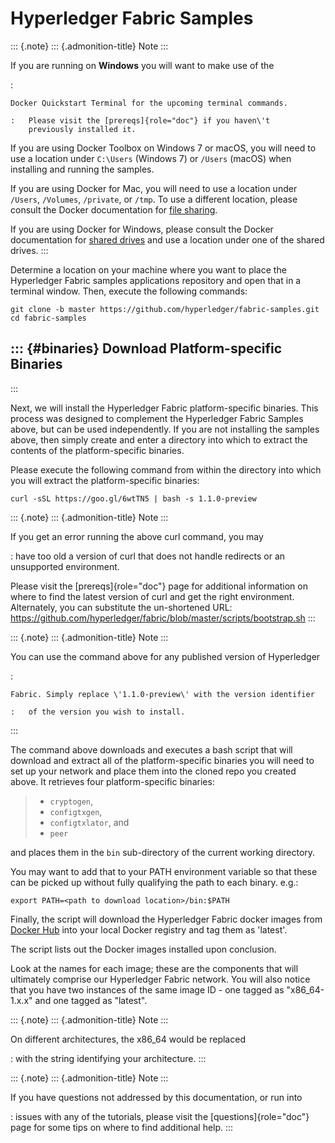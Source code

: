 Hyperledger Fabric Samples
==========================

::: {.note}
::: {.admonition-title}
Note
:::

If you are running on **Windows** you will want to make use of the

:   

    Docker Quickstart Terminal for the upcoming terminal commands.

    :   Please visit the [prereqs]{role="doc"} if you haven\'t
        previously installed it.

If you are using Docker Toolbox on Windows 7 or macOS, you will need to
use a location under `C:\Users` (Windows 7) or `/Users` (macOS) when
installing and running the samples.

If you are using Docker for Mac, you will need to use a location under
`/Users`, `/Volumes`, `/private`, or `/tmp`. To use a different
location, please consult the Docker documentation for [file
sharing](https://docs.docker.com/docker-for-mac/#file-sharing).

If you are using Docker for Windows, please consult the Docker
documentation for [shared
drives](https://docs.docker.com/docker-for-windows/#shared-drives) and
use a location under one of the shared drives.
:::

Determine a location on your machine where you want to place the
Hyperledger Fabric samples applications repository and open that in a
terminal window. Then, execute the following commands:

``` {.sourceCode .bash}
git clone -b master https://github.com/hyperledger/fabric-samples.git
cd fabric-samples
```

::: {#binaries}
Download Platform-specific Binaries
-----------------------------------
:::

Next, we will install the Hyperledger Fabric platform-specific binaries.
This process was designed to complement the Hyperledger Fabric Samples
above, but can be used independently. If you are not installing the
samples above, then simply create and enter a directory into which to
extract the contents of the platform-specific binaries.

Please execute the following command from within the directory into
which you will extract the platform-specific binaries:

``` {.sourceCode .bash}
curl -sSL https://goo.gl/6wtTN5 | bash -s 1.1.0-preview
```

::: {.note}
::: {.admonition-title}
Note
:::

If you get an error running the above curl command, you may

:   have too old a version of curl that does not handle redirects or an
    unsupported environment.

Please visit the [prereqs]{role="doc"} page for additional information
on where to find the latest version of curl and get the right
environment. Alternately, you can substitute the un-shortened URL:
<https://github.com/hyperledger/fabric/blob/master/scripts/bootstrap.sh>
:::

::: {.note}
::: {.admonition-title}
Note
:::

You can use the command above for any published version of Hyperledger

:   

    Fabric. Simply replace \'1.1.0-preview\' with the version identifier

    :   of the version you wish to install.
:::

The command above downloads and executes a bash script that will
download and extract all of the platform-specific binaries you will need
to set up your network and place them into the cloned repo you created
above. It retrieves four platform-specific binaries:

> -   `cryptogen`,
> -   `configtxgen`,
> -   `configtxlator`, and
> -   `peer`

and places them in the `bin` sub-directory of the current working
directory.

You may want to add that to your PATH environment variable so that these
can be picked up without fully qualifying the path to each binary. e.g.:

``` {.sourceCode .bash}
export PATH=<path to download location>/bin:$PATH
```

Finally, the script will download the Hyperledger Fabric docker images
from [Docker Hub](https://hub.docker.com/u/hyperledger/) into your local
Docker registry and tag them as \'latest\'.

The script lists out the Docker images installed upon conclusion.

Look at the names for each image; these are the components that will
ultimately comprise our Hyperledger Fabric network. You will also notice
that you have two instances of the same image ID - one tagged as
\"x86\_64-1.x.x\" and one tagged as \"latest\".

::: {.note}
::: {.admonition-title}
Note
:::

On different architectures, the x86\_64 would be replaced

:   with the string identifying your architecture.
:::

::: {.note}
::: {.admonition-title}
Note
:::

If you have questions not addressed by this documentation, or run into

:   issues with any of the tutorials, please visit the
    [questions]{role="doc"} page for some tips on where to find
    additional help.
:::
